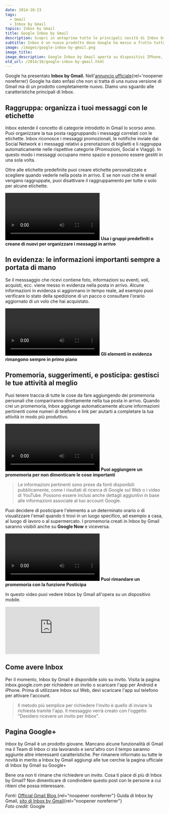 ```yaml
---
date: 2014-10-23
tags:
  - Gmail
  - Inbox by Gmail
topics: Inbox by Gmail
title: Google Inbox by Gmail
description: Scopri in anteprima tutte le principali novità di Inbox by Gmail
subtitle: Inbox è un nuovo prodotto dove Google ha messo a frutto tutta l'esperienza acquisita con Gmail, per andare ʻoltre la semplice emailʼ e ʻnon perdere di vista le cose importantiʼ
image: /images/google-inbox-by-gmail.png
image_title:
image_description: Google Inbox by Gmail aperta su dispositivi IPhone, Android e computer
old_url: /2014/10/google-inbox-by-gmail.html
---
```

Google ha presentato **Inbox by Gmail.** Nell'[annuncio ufficiale](https://googleitalia.blogspot.it/2014/10/linbox-che-lavora-per-te.html){rel='noopener noreferrer} Google ha dato enfasi che non si tratta di una nuova versione di Gmail ma di un prodotto completamente nuovo. Diamo uno sguardo alle caratteristiche principali di Inbox.

## Raggruppa: organizza i tuoi messaggi con le etichette

Inbox estende il concetto di categorie introdotto in Gmail lo scorso anno. Puoi organizzare la tua posta raggruppando i messaggi correlati con le etichette. Inbox riconosce i messaggi promozionali, le notifiche inviate dai Social Network e i messaggi relativi a prenotazioni di biglietti e li raggruppa automaticamente nelle rispettive categorie (Promozioni, Social e Viaggi). In questo modo i messaggi occupano meno spazio e possono essere gestiti in una sola volta.

Oltre alle etichette predefinite puoi creare etichette personalizzate e scegliere quando vederle nella posta in arrivo. E se non vuoi che le email vengano raggruppate, puoi disattivare il raggruppamento per tutte o solo per alcune etichette.

<video autoplay loop>
  <source src="/images/google-inbox-by-gmail-gruppi.mp4">
</video>
<strong>Usa i gruppi predefiniti o creane di nuovi per organizzare i messaggi in arrivo</strong>

## In evidenza: le informazioni importanti sempre a portata di mano

Se il messsaggio che ricevi contiene foto, informazioni su eventi, voli, acquisti, ecc. viene messo in evidenza nella posta in arrivo. Alcune informazioni in evidenza si aggiornano in tempo reale, ad esempio puoi verificare lo stato della spedizione di un pacco o consultare l'orario aggiornato di un volo che hai acquistato.

<video autoplay loop>
  <source src="/images/google-inbox-by-gmail-elementi-in-evidenza.mp4">
</video>
<strong>Gli elementi in evidenza rimangono sempre in primo piano</strong>

## Promemoria, suggerimenti, e posticipa: gestisci le tue attività al meglio

Puoi tenere traccia di tutte le cose da fare aggiungendo dei promemoria personali che compariranno direttamente nella tua posta in arrivo. Quando crei un promemoria, Inbox aggiunge automaticamente alcune informazioni pertinenti come numeri di telefono e link per aiutarti a completare la tua attività in modo più produttivo.

<video autoplay loop>
  <source src="/images/google-inbox-by-gmail-aggiungi-promemoria.mp4">
</video>
<strong>Puoi aggiungere un promemoria per non dimenticare le cose importanti</strong>

> Le informazioni pertinenti sono prese da fonti disponibili pubblicamente, come i risultati di ricerca di Google sul Web o i video di YouTube. Possono essere inclusi anche dettagli aggiuntivi in base alle informazioni associate al tuo account Google.

Puoi decidere di posticipare l'elemento a un determinato orario o di visualizzare l'email quando ti trovi in un luogo specifico, ad esempio a casa, al luogo di lavoro o al supermercato. I promemoria creati in Inbox by Gmail saranno visibili anche su **Google Now** e viceversa.

<video autoplay loop>
  <source src="/images/google-inbox-by-gmail-posticipa-messaggi-e-promemoria.mp4">
</video>
<strong>Puoi rimandare un promemoria con la funzione Posticipa</strong>

In questo video puoi vedere Inbox by Gmail all'opera su un dispositivo mobile.

<div style="--aspect-ratio:16/9;">
<iframe loading="lazy" src="https://www.youtube-nocookie.com/embed/bzNTjpUMOp4" frameborder="0" allowfullscreen rel="nopener noreferrer" title="The Inbox that works for you"></iframe>
</div>

## Come avere Inbox

Per il momento, Inbox by Gmail è disponibile solo su invito. Visita la pagina inbox.google.com per richiedere un invito o scaricare l'app per Android e iPhone. Prima di utilizzare Inbox sul Web, devi scaricare l'app sul telefono per attivare l'account.

> Il metodo più semplice per richiedere l'invito è quello di inviare la richiesta tramite l'app. Il messaggio verrà creato con l'oggetto "Desidero ricevere un invito per Inbox".

## Pagina Google+

Inbox by Gmail è un prodotto giovane. Mancano alcune funzionalità di Gmail ma il Team di Inbox ci sta lavorando e senz'altro con il tempo saranno aggiunte altre interessanti caratteristiche. Per rimanere informato su tutte le novità in merito a Inbox by Gmail aggiungi alle tue cerchie la pagina ufficiale di Inbox by Gmail su Google+

Bene ora non ti rimane che richiedere un invito. Cosa ti piace di più di Inbox by Gmail? Non dimenticare di condividere questo post con le persone a cui ritieni che possa interessare.

_Fonti:_ [Official Gmail Blog,](https://googleitalia.blogspot.it/2014/10/linbox-che-lavora-per-te.html){rel="noopener noreferrer"} Guida di Inbox by Gmail, [sito di Inbox by Gmail](https://www.google.com/intl/it/inbox/){rel="noopener noreferrer"}
<br />_Foto credit:_ Google
